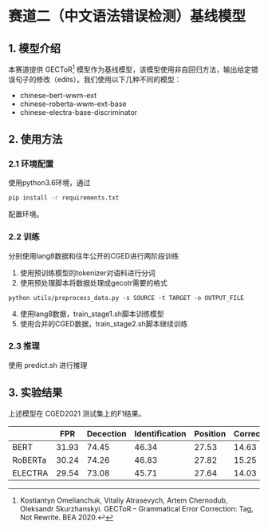 # 赛道二（中文语法错误检测）基线模型

## 1. 模型介绍

本赛道提供 GECToR[^1] 模型作为基线模型，该模型使用非自回归方法，输出给定错误句子的修改（edits）。我们使用以下几种不同的模型：

- chinese-bert-wwm-ext
- chinese-roberta-wwm-ext-base
- chinese-electra-base-discriminator

## 2. 使用方法

### 2.1 环境配置

使用python3.6环境，通过

~~~~bash
pip install -r requirements.txt
~~~~

配置环境。

### 2.2 训练

分别使用lang8数据和往年公开的CGED进行两阶段训练

1. 使用预训练模型的tokenizer对语料进行分词
3. 使用预处理脚本将数据处理成gecotr需要的格式  
```
python utils/preprocess_data.py -s SOURCE -t TARGET -o OUTPUT_FILE
```
4. 使用lang8数据，train_stage1.sh脚本训练模型
5. 使用合并的CGED数据，train_stage2.sh脚本继续训练 

### 2.3 推理

使用 predict.sh 进行推理

## 3. 实验结果

上述模型在 CGED2021 测试集上的F1结果。

|         | FPR   | Decection | Identification | Position | Correction | Comprehensive |
| ------- | ----- | --------- | -------------- | -------- | ---------- | ------------- |
| BERT    | 31.93 | 74.45     | 46.34          | 27.53    | 14.63      | 32.83         |
| RoBERTa | 30.24 | 74.26     | 46.83          | 27.82    | 15.25      | 33.48         |
| ELECTRA | 29.54 | 73.08     | 45.71          | 27.64    | 14.03      | 32.73         |

[^1]:Kostiantyn Omelianchuk, Vitaliy Atrasevych, Artem Chernodub, Oleksandr Skurzhanskyi.  GECToR – Grammatical Error Correction: Tag, Not Rewrite. BEA 2020.↩